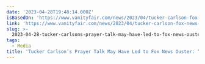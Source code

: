 ```yaml
---
date: '2023-04-28T19:48:14.000Z'
isBasedOn: 'https://www.vanityfair.com/news/2023/04/tucker-carlson-fox-news-rupert-murdoch'
link: 'https://www.vanityfair.com/news/2023/04/tucker-carlson-fox-news-rupert-murdoch'
slug: >-
  2023-04-28-tucker-carlsons-prayer-talk-may-have-led-to-fox-news-ouster-that-stuff-f
tags:
  - Media
title: 'Tucker Carlson’s Prayer Talk May Have Led to Fox News Ouster: “That Stuff F'
---
```


